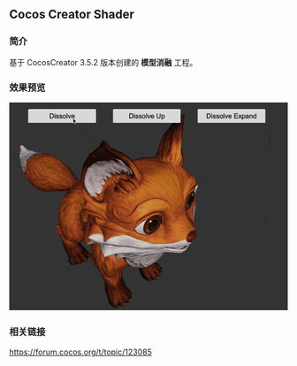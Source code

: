 ## Cocos Creator Shader

### 简介
基于 CocosCreator 3.5.2 版本创建的 **模型消融** 工程。

### 效果预览
![image](../../../gif/202206/2022062101.gif)

### 相关链接
https://forum.cocos.org/t/topic/123085